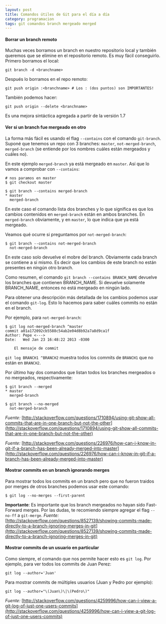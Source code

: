 ```yaml
---
layout: post
title: Comandos útiles de Git para el día a día
category: programacion
tags: git comandos branch mergeado merged
---
```


#### Borrar un branch remoto

Muchas veces borramos un branch en nuestro repositorio local y también queremos que se elimine en el repositorio remoto. Es muy fácil conseguirlo. Primero borramos el local:

    git branch -d <branchname>

Después lo borramos en el repo remoto:

    git push origin :<branchname> # Los : (dos puntos) son IMPORTANTES!

También podemos hacer:

    git push origin --delete <branchname>

Es una mejora sintáctica agregada a partir de la versión 1.7

#### Ver si un branch fue mergeado en otro

La forma más fácil es usando el flag `--contains` con el comando `git-branch`. Suponé que tenemos un repo con 3 branches: `master`, `not-merged-branch`, `merged-branch` (se entiende por los nombres cuáles están mergeados y cuáles no).

En este ejemplo `merged-branch` ya está mergeado en `master`. Así que lo vamos a comprobar con `--contains`:

    # nos paramos en master
    $ git checkout master

    $ git branch --contains merged-branch
    * master
      merged-branch

En este caso el comando lista dos branches y lo que significa es que los cambios contenidos en `merged-branch` están en ambos branches. En `merged-branch` obviamente, y en `master`, lo que indica que ya está mergeado.

Veamos qué ocurre si preguntamos por `not-merged-branch`:

    $ git branch --contains not-merged-branch
      not-merged-branch

En este caso solo devuelve el mobre del branch. Obviamente cada branch se contiene a si mismo. Es decir que los cambios de este branch no están presentes en ningún otro branch.

Como resumen, el comando `git branch --contains BRANCH_NAME` devuelve los branches que contienen BRANCH_NAME. Si devuelve solamente BRANCH_NAME, entonces no está mergeado en ningún lado.

Para obtener una descripción más detallada de los cambios podemos usar el comando `git-log`. Esto lo hacemos para saber cuáles commits no están en el branch.

Por ejemplo, para `not-merged-branch`:

    $ git log not-merged-branch ^master
    commit a01a172092cb5588c54ab2e04d8b92a7a8d9ca1f
    Author: Pepe <--->
    Date:   Wed Jan 23 16:48:22 2013 -0300

        El mensaje de commit

`git log BRANCH1 ^BRANCH2` muestra todos los commits de `BRANCH1` que no están en `BRANCH2`.

Por último hay dos comandos que listan todos los branches mergeados o no mergeados, respectivamente:

    $ git branch --merged
    * master
      merged-branch

    $ git branch --no-merged
      not-merged-branch

_Fuente:_ [http://stackoverflow.com/questions/1710894/using-git-show-all-commits-that-are-in-one-branch-but-not-the-other](http://stackoverflow.com/questions/1710894/using-git-show-all-commits-that-are-in-one-branch-but-not-the-other)

_Fuente:_ [http://stackoverflow.com/questions/226976/how-can-i-know-in-git-if-a-branch-has-been-already-merged-into-master](http://stackoverflow.com/questions/226976/how-can-i-know-in-git-if-a-branch-has-been-already-merged-into-master)

#### Mostrar commits en un branch ignorando merges

Para mostrar todos los commits en un branch pero que no fueron traidos por merges de otros branches podemos usar este comando:

    $ git log --no-merges --first-parent

**Importante**: Es importante que los branch mergeados no hayan sido Fast-Forward merges. Por las dudas, te recomiendo siempre agregar el flag `--no-ff` a `git-merge`.
_Fuente:_ [http://stackoverflow.com/questions/8527139/showing-commits-made-directly-to-a-branch-ignoring-merges-in-git](http://stackoverflow.com/questions/8527139/showing-commits-made-directly-to-a-branch-ignoring-merges-in-git)

#### Mostrar commits de un usuario en particular

Como siempre, el comando que nos permite hacer esto es `git log`. Por ejemplo, para ver todos los commits de Juan Perez:

    git log --author='Juan'

Para mostrar commits de múltiples usuarios (Juan y Pedro por ejemplo):

    git log --author="\(Juan\)\|\(Pedro\)"

_Fuente:_ [http://stackoverflow.com/questions/4259996/how-can-i-view-a-git-log-of-just-one-users-commits](http://stackoverflow.com/questions/4259996/how-can-i-view-a-git-log-of-just-one-users-commits)
